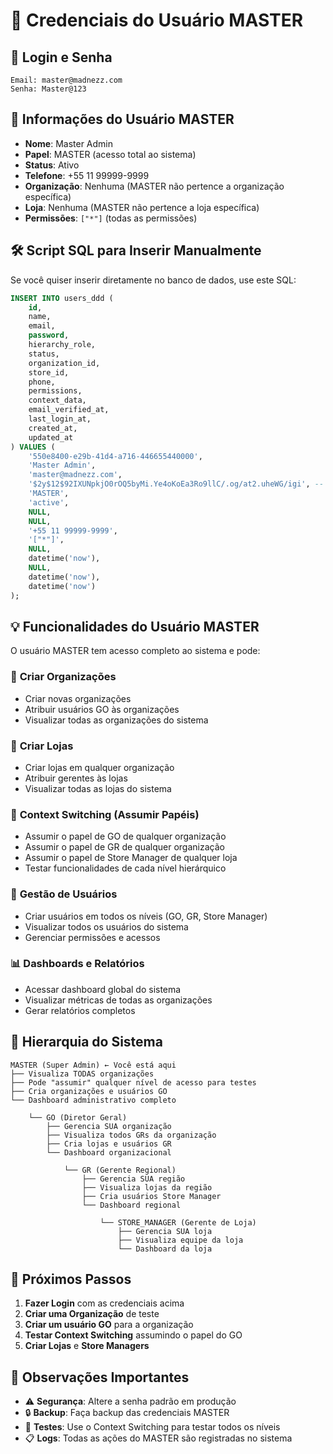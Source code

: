 # 🔑 Credenciais do Usuário MASTER

## 📧 Login e Senha

```
Email: master@madnezz.com
Senha: Master@123
```

## 👑 Informações do Usuário MASTER

- **Nome**: Master Admin
- **Papel**: MASTER (acesso total ao sistema)
- **Status**: Ativo
- **Telefone**: +55 11 99999-9999
- **Organização**: Nenhuma (MASTER não pertence a organização específica)
- **Loja**: Nenhuma (MASTER não pertence a loja específica)
- **Permissões**: `["*"]` (todas as permissões)

## 🛠️ Script SQL para Inserir Manualmente

Se você quiser inserir diretamente no banco de dados, use este SQL:

```sql
INSERT INTO users_ddd (
    id, 
    name, 
    email, 
    password, 
    hierarchy_role, 
    status, 
    organization_id, 
    store_id, 
    phone, 
    permissions, 
    context_data,
    email_verified_at, 
    last_login_at, 
    created_at, 
    updated_at
) VALUES (
    '550e8400-e29b-41d4-a716-446655440000',
    'Master Admin',
    'master@madnezz.com',
    '$2y$12$92IXUNpkjO0rOQ5byMi.Ye4oKoEa3Ro9llC/.og/at2.uheWG/igi', -- Hash para 'Master@123'
    'MASTER',
    'active',
    NULL,
    NULL,
    '+55 11 99999-9999',
    '["*"]',
    NULL,
    datetime('now'),
    NULL,
    datetime('now'),
    datetime('now')
);
```

## 💡 Funcionalidades do Usuário MASTER

O usuário MASTER tem acesso completo ao sistema e pode:

### 🏢 **Criar Organizações**
- Criar novas organizações
- Atribuir usuários GO às organizações
- Visualizar todas as organizações do sistema

### 🏪 **Criar Lojas**
- Criar lojas em qualquer organização
- Atribuir gerentes às lojas
- Visualizar todas as lojas do sistema

### 🔄 **Context Switching (Assumir Papéis)**
- Assumir o papel de GO de qualquer organização
- Assumir o papel de GR de qualquer organização
- Assumir o papel de Store Manager de qualquer loja
- Testar funcionalidades de cada nível hierárquico

### 👥 **Gestão de Usuários**
- Criar usuários em todos os níveis (GO, GR, Store Manager)
- Visualizar todos os usuários do sistema
- Gerenciar permissões e acessos

### 📊 **Dashboards e Relatórios**
- Acessar dashboard global do sistema
- Visualizar métricas de todas as organizações
- Gerar relatórios completos

## 🎯 Hierarquia do Sistema

```
MASTER (Super Admin) ← Você está aqui
├── Visualiza TODAS organizações
├── Pode "assumir" qualquer nível de acesso para testes
├── Cria organizações e usuários GO
└── Dashboard administrativo completo

    └── GO (Diretor Geral)
        ├── Gerencia SUA organização
        ├── Visualiza todos GRs da organização
        ├── Cria lojas e usuários GR
        └── Dashboard organizacional

            └── GR (Gerente Regional)
                ├── Gerencia SUA região
                ├── Visualiza lojas da região
                ├── Cria usuários Store Manager
                └── Dashboard regional

                    └── STORE_MANAGER (Gerente de Loja)
                        ├── Gerencia SUA loja
                        ├── Visualiza equipe da loja
                        └── Dashboard da loja
```

## 🚀 Próximos Passos

1. **Fazer Login** com as credenciais acima
2. **Criar uma Organização** de teste
3. **Criar um usuário GO** para a organização
4. **Testar Context Switching** assumindo o papel do GO
5. **Criar Lojas** e **Store Managers**

## 📝 Observações Importantes

- ⚠️ **Segurança**: Altere a senha padrão em produção
- 🔒 **Backup**: Faça backup das credenciais MASTER
- 🧪 **Testes**: Use o Context Switching para testar todos os níveis
- 📋 **Logs**: Todas as ações do MASTER são registradas no sistema